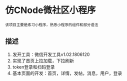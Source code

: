 # 仿CNode微社区小程序

    该项目主要是练习小程序，熟悉小程序的组件和部分语法

## 描述
 1. 发开工具：微信开发工具v1.02.1806120
 2. 实现了首页上拉加载，下拉刷新
 3. token登录和扫码登录
 4. 基本页面的开发：首页，详情，发帖，消息，用户，登录